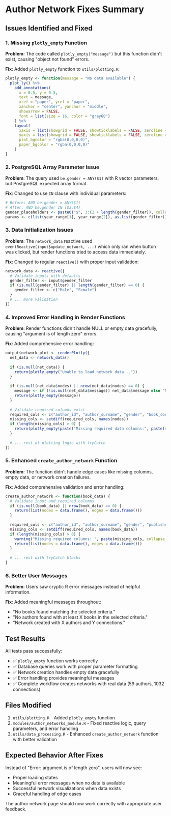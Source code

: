 # Author Network Fixes Summary

## Issues Identified and Fixed

### 1. Missing `plotly_empty` Function
**Problem**: The code called `plotly_empty("message")` but this function didn't exist, causing "object not found" errors.

**Fix**: Added `plotly_empty` function to `utils/plotting.R`:
```r
plotly_empty <- function(message = "No data available") {
  plot_ly() %>%
    add_annotations(
      x = 0.5, y = 0.5,
      text = message,
      xref = "paper", yref = "paper",
      xanchor = "center", yanchor = "middle",
      showarrow = FALSE,
      font = list(size = 16, color = "gray60")
    ) %>%
    layout(
      xaxis = list(showgrid = FALSE, showticklabels = FALSE, zeroline = FALSE),
      yaxis = list(showgrid = FALSE, showticklabels = FALSE, zeroline = FALSE),
      plot_bgcolor = "rgba(0,0,0,0)",
      paper_bgcolor = "rgba(0,0,0,0)"
    )
}
```

### 2. PostgreSQL Array Parameter Issue
**Problem**: The query used `be.gender = ANY($1)` with R vector parameters, but PostgreSQL expected array format.

**Fix**: Changed to use `IN` clause with individual parameters:
```r
# Before: AND be.gender = ANY($1)
# After: AND be.gender IN ($3,$4)
gender_placeholders <- paste0("$", 3:(2 + length(gender_filter)), collapse = ",")
params <- c(list(year_range[1], year_range[2]), as.list(gender_filter))
```

### 3. Data Initialization Issues
**Problem**: The `network_data` reactive used `eventReactive(input$update_network, ...)` which only ran when button was clicked, but render functions tried to access data immediately.

**Fix**: Changed to regular `reactive()` with proper input validation:
```r
network_data <- reactive({
  # Validate inputs with defaults
  gender_filter <- input$gender_filter
  if (is.null(gender_filter) || length(gender_filter) == 0) {
    gender_filter <- c("Male", "Female")
  }
  # ... more validation
})
```

### 4. Improved Error Handling in Render Functions
**Problem**: Render functions didn't handle NULL or empty data gracefully, causing "argument is of length zero" errors.

**Fix**: Added comprehensive error handling:
```r
output$network_plot <- renderPlotly({
  net_data <- network_data()
  
  if (is.null(net_data)) {
    return(plotly_empty("Unable to load network data..."))
  }
  
  if (is.null(net_data$nodes) || nrow(net_data$nodes) == 0) {
    message <- if (!is.null(net_data$message)) net_data$message else "No network data available"
    return(plotly_empty(message))
  }
  
  # Validate required columns exist
  required_cols <- c("author_id", "author_surname", "gender", "book_count", "total_sales", "node_size")
  missing_cols <- setdiff(required_cols, names(nodes))
  if (length(missing_cols) > 0) {
    return(plotly_empty(paste("Missing required data columns:", paste(missing_cols, collapse = ", "))))
  }
  
  # ... rest of plotting logic with tryCatch
})
```

### 5. Enhanced `create_author_network` Function
**Problem**: The function didn't handle edge cases like missing columns, empty data, or network creation failures.

**Fix**: Added comprehensive validation and error handling:
```r
create_author_network <- function(book_data) {
  # Validate input and required columns
  if (is.null(book_data) || nrow(book_data) == 0) {
    return(list(nodes = data.frame(), edges = data.frame()))
  }
  
  required_cols <- c("author_id", "author_surname", "gender", "publisher", "publication_year", "total_sales")
  missing_cols <- setdiff(required_cols, names(book_data))
  if (length(missing_cols) > 0) {
    warning("Missing required columns: ", paste(missing_cols, collapse = ", "))
    return(list(nodes = data.frame(), edges = data.frame()))
  }
  
  # ... rest with tryCatch blocks
}
```

### 6. Better User Messages
**Problem**: Users saw cryptic R error messages instead of helpful information.

**Fix**: Added meaningful messages throughout:
- "No books found matching the selected criteria."
- "No authors found with at least X books in the selected criteria."
- "Network created with X authors and Y connections."

## Test Results

All tests pass successfully:
- ✅ `plotly_empty` function works correctly
- ✅ Database queries work with proper parameter formatting
- ✅ Network creation handles empty data gracefully
- ✅ Error handling provides meaningful messages
- ✅ Complete workflow creates networks with real data (59 authors, 1032 connections)

## Files Modified

1. `utils/plotting.R` - Added `plotly_empty` function
2. `modules/author_networks_module.R` - Fixed reactive logic, query parameters, and error handling
3. `utils/data_processing.R` - Enhanced `create_author_network` function with better validation

## Expected Behavior After Fixes

Instead of "Error: argument is of length zero", users will now see:
- Proper loading states
- Meaningful error messages when no data is available
- Successful network visualizations when data exists
- Graceful handling of edge cases

The author network page should now work correctly with appropriate user feedback.
